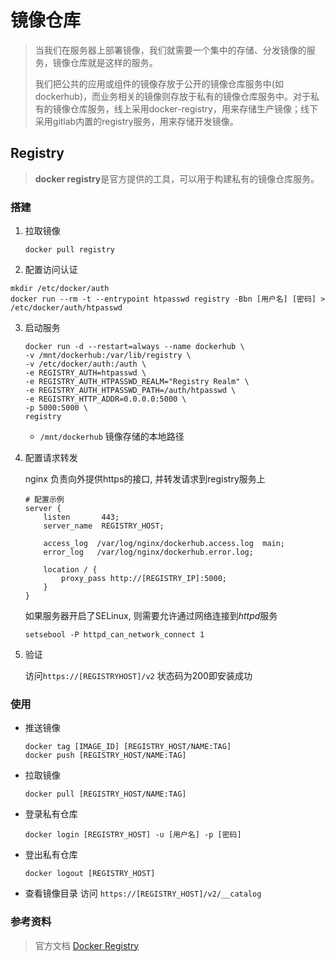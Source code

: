 # 镜像仓库

>  当我们在服务器上部署镜像，我们就需要一个集中的存储、分发镜像的服务，镜像仓库就是这样的服务。
>
>  我们把公共的应用或组件的镜像存放于公开的镜像仓库服务中(如dockerhub)，而业务相关的镜像则存放于私有的镜像仓库服务中。对于私有的镜像仓库服务，线上采用docker-registry，用来存储生产镜像；线下采用gitlab内置的registry服务，用来存储开发镜像。

## Registry

> **docker registry**是官方提供的工具，可以用于构建私有的镜像仓库服务。

### 搭建

1. 拉取镜像

   ```shell
   docker pull registry
   ```

2. 配置访问认证

  ```shell
  mkdir /etc/docker/auth
  docker run --rm -t --entrypoint htpasswd registry -Bbn [用户名] [密码] > /etc/docker/auth/htpasswd
  ```

3. 启动服务

   ```shell
   docker run -d --restart=always --name dockerhub \
   -v /mnt/dockerhub:/var/lib/registry \
   -v /etc/docker/auth:/auth \
   -e REGISTRY_AUTH=htpasswd \
   -e REGISTRY_AUTH_HTPASSWD_REALM="Registry Realm" \
   -e REGISTRY_AUTH_HTPASSWD_PATH=/auth/htpasswd \
   -e REGISTRY_HTTP_ADDR=0.0.0.0:5000 \
   -p 5000:5000 \
   registry
   ```

   - `/mnt/dockerhub`  镜像存储的本地路径

4. 配置请求转发

   nginx 负责向外提供https的接口, 并转发请求到registry服务上

   ```nginx
   # 配置示例
   server {
       listen       443;
       server_name  REGISTRY_HOST;

       access_log  /var/log/nginx/dockerhub.access.log  main;
       error_log   /var/log/nginx/dockerhub.error.log;

       location / {
           proxy_pass http://[REGISTRY_IP]:5000;
       }
   }
   ```

   如果服务器开启了SELinux, 则需要允许通过网络连接到*httpd*服务

   ```shell
   setsebool -P httpd_can_network_connect 1
   ```

5. 验证

   访问`https://[REGISTRYHOST]/v2`  状态码为200即安装成功

### 使用

- 推送镜像
  ```shell
  docker tag [IMAGE_ID] [REGISTRY_HOST/NAME:TAG]
  docker push [REGISTRY_HOST/NAME:TAG]
  ```
- 拉取镜像
  ```shell
  docker pull [REGISTRY_HOST/NAME:TAG]
  ```
- 登录私有仓库
  ```shell
  docker login [REGISTRY_HOST] -u [用户名] -p [密码]
  ```
- 登出私有仓库
  ```shell
  docker logout [REGISTRY_HOST]
  ```
- 查看镜像目录
  访问 `https://[REGISTRY_HOST]/v2/__catalog`

### 参考资料

> 官方文档 [Docker Registry](https://docs.docker.com/registry/)